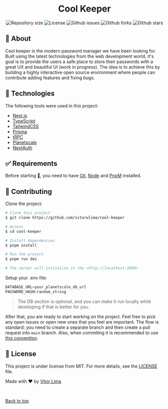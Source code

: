 <h1 align="center">Cool Keeper</h1>

<p align="center">
  <img alt="Repository size" src="https://img.shields.io/github/repo-size/vitorwlima/cool-keeper?color=56BEB8">

  <img alt="License" src="https://img.shields.io/github/license/vitorwlima/cool-keeper?color=56BEB8">

  <img alt="Github issues" src="https://img.shields.io/github/issues/vitorwlima/cool-keeper?color=56BEB8" />

  <img alt="Github forks" src="https://img.shields.io/github/forks/vitorwlima/cool-keeper?color=56BEB8" />

  <img alt="Github stars" src="https://img.shields.io/github/stars/vitorwlima/cool-keeper?color=56BEB8" />
</p>

<!-- Status -->

<!-- <h4 align="center"> 
	🚧  Cool Keeper 🚀 Under construction...  🚧
</h4> 

<hr> -->

## :dart: About ##

Cool keeper is the modern password manager we have been looking for. Built using the latest technologies from the web development world, it's goal is to provide the users a safe place to store their passwords with a great UX and beautiful UI (work in progress). The idea is to achieve this by building a highly interactive open source environment where people can contribute adding features and fixing bugs.

## :rocket: Technologies ##

The following tools were used in this project:

- [Next.js](https://nextjs.org/)
- [TypeScript](https://www.typescriptlang.org/)
- [TailwindCSS](https://tailwindcss.com/)
- [Prisma](https://www.prisma.io/)
- [tRPC](https://trpc.io/)
- [Planetscale](https://planetscale.com/)
- [NextAuth](https://next-auth.js.org/)

## :white_check_mark: Requirements ##

Before starting :checkered_flag:, you need to have [Git](https://git-scm.com), [Node](https://nodejs.org/en/) and [PnpM](https://pnpm.io/) installed.

## :checkered_flag: Contributing ##

Clone the project:

```bash
# Clone this project
$ git clone https://github.com/vitorwlima/cool-keeper

# Access
$ cd cool-keeper

# Install dependencies
$ pnpm install

# Run the project
$ pnpm run dev

# The server will initialize in the <http://localhost:3000>
```

Setup your .env file:

```typescript
DATABASE_URL=your_planetscale_db_url
PASSWORD_HASH=random_string
```

> The DB section is optional, and you can make it run locally while developing if that is better for you.

After that, you are ready to start working on the project. Feel free to pick any open issues or open new ones that you feel are important. The flow is standard: you need to create a separate branch and then create a pull request into `main` branch. Also, when commiting it is recommended to use [this convention](https://dev.to/i5han3/git-commit-message-convention-that-you-can-follow-1709).

## :memo: License ##

This project is under license from MIT. For more details, see the [LICENSE](LICENSE.md) file.


Made with :heart: by <a href="https://github.com/vitorwlima" target="_blank">Vitor Lima</a>

&#xa0;

<a href="#top">Back to top</a>
